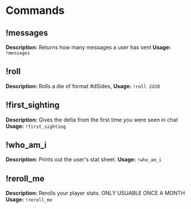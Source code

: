 # Commands

## !messages
**Description:** Returns how many messages a user has sent
**Usage:** `!messages`

## !roll
**Description:** Rolls a die of format #dSides,
**Usage:** `!roll 2d20`

## !first_sighting
**Description:** Gives the delta from the first time you were seen in chat
**Usage:** `!first_sighting`

## !who_am_i
**Description:** Prints out the user's stat sheet.
**Usage:** `!who_am_i`

## !reroll_me
**Description:** Rerolls your player stats. ONLY USUABLE ONCE A MONTH
**Usage:** `!reroll_me`

